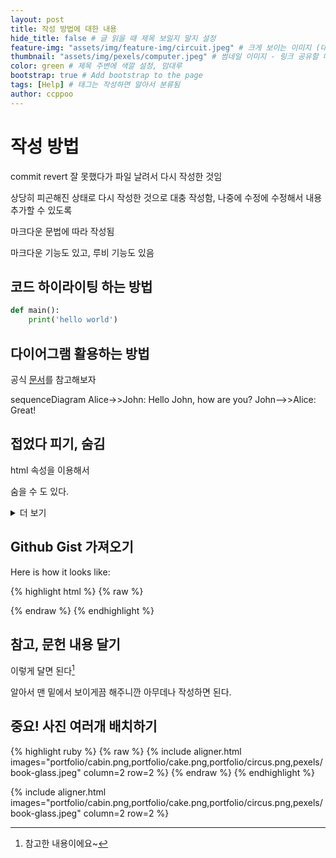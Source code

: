 ```yaml
---
layout: post
title: 작성 방법에 대한 내용
hide_title: false # 글 읽을 때 제목 보일지 말지 설정
feature-img: "assets/img/feature-img/circuit.jpeg" # 크게 보이는 이미지 (대문)
thumbnail: "assets/img/pexels/computer.jpeg" # 썸네일 이미지 - 링크 공유할 때 보이는 이미지
color: green # 제목 주변에 색깔 설정, 맘대루
bootstrap: true # Add bootstrap to the page
tags: [Help] # 태그는 작성하면 알아서 분류됨
author: ccppoo
---
```


# 작성 방법

commit revert 잘 못했다가 파일 날려서 다시 작성한 것임

상당히 피곤해진 상태로 다시 작성한 것으로 대충 작성함, 나중에 수정에 수정해서 내용 추가할 수 있도록

마크다운 문법에 따라 작성됨

마크다운 기능도 있고, 루비 기능도 있음

## 코드 하이라이팅 하는 방법

```python
def main():
    print('hello world')
```

## 다이어그램 활용하는 방법

공식 [문서](https://mermaid-js.github.io/mermaid/)를 참고해보자

<div class="mermaid">
sequenceDiagram
    Alice->>John: Hello John, how are you?
    John-->>Alice: Great!
</div>

## 접었다 피기, 숨김

html 속성을 이용해서

숨을 수 도 있다.

<details>
<summary>더 보기</summary>
보기 보기 보기
</details>

## Github Gist 가져오기

<script src="https://gist.github.com/sylhare/dad7ed1ef3d13614c77c4ebadf8a11c3.js"></script>

Here is how it looks like:

{% highlight html %}
{% raw %}

   <script src="https://gist.github.com/sylhare/dad7ed1ef3d13614c77c4ebadf8a11c3.js">
   </script>

{% endraw %}
{% endhighlight %}

## 참고, 문헌 내용 달기

이렇게 달면 된다[^1]

알아서 맨 밑에서 보이게끔 해주니깐 아무데나 작성하면 된다.

[^1]: 참고한 내용이에요~

## 중요! 사진 여러개 배치하기

{% highlight ruby %}
{% raw %}
{% include aligner.html images="portfolio/cabin.png,portfolio/cake.png,portfolio/circus.png,pexels/book-glass.jpeg" column=2 row=2 %}
{% endraw %}
{% endhighlight %}

{% include aligner.html images="portfolio/cabin.png,portfolio/cake.png,portfolio/circus.png,pexels/book-glass.jpeg" column=2 row=2 %}
